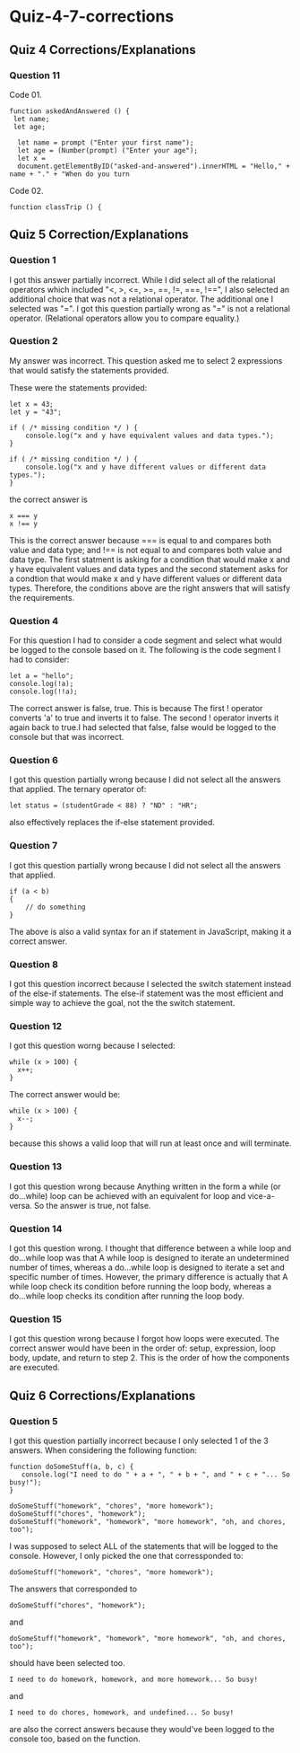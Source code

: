 # Quiz-4-7-corrections

## Quiz 4 Corrections/Explanations

### Question 11


Code 01. 

```
function askedAndAnswered () {
 let name;
 let age;
  
  let name = prompt ("Enter your first name");
  let age = (Number(prompt) ("Enter your age");
  let x = 
  document.getElementByID("asked-and-answered").innerHTML = "Hello," + name + "." + "When do you turn
  ```       
  
  Code 02.
  
  ```
  function classTrip () {
  ```
        
## Quiz 5 Correction/Explanations

### Question 1
I got this answer partially incorrect. While I did select all of the relational operators which included "<, >, <=, >=, ==, !=, ===, !==",  I also selected an additional choice that was not a relational operator. The additional one I selected was "=". I got this question partially wrong as "=" is not a relational operator. (Relational operators allow you to compare equality.)

### Question 2
My answer was incorrect. This question asked me to select 2 expressions that would satisfy the statements provided.

These were the statements provided:
```
let x = 43;
let y = "43";

if ( /* missing condition */ ) {
    console.log("x and y have equivalent values and data types.");
}

if ( /* missing condition */ ) {
    console.log("x and y have different values or different data types.");
}
```
the correct answer is

```
x === y
x !== y
```
This is the correct answer because === is equal to and compares both value and data type; and !== is not equal to and compares both value and data type. The first statment is asking for a condition that would make x and y have equivalent values and data types and the second statement asks for a condtion that would make x and y have different values or different data types. Therefore, the conditions above are the right answers that will satisfy the requirements.

### Question 4
For this question I had to consider a code segment and select what would be logged to the console based on it. 
The following is the code segment I had to consider:
```
let a = "hello";
console.log(!a);
console.log(!!a);
```

The correct answer is false, true. This is because The first ! operator converts 'a' to true and inverts it to false. The second ! operator inverts it again back to true.I had selected that false, false would be logged to the console but that was incorrect.

### Question 6
I got this question partially wrong because I did not select all the answers that applied. The ternary operator of:
```
let status = (studentGrade < 88) ? "ND" : "HR";
```
also effectively replaces the if-else statement provided. 

### Question 7
I got this question partially wrong because I did not select all the answers that applied. 
```
if (a < b)
{
    // do something
}
```
The above is also a valid syntax for an if statement in JavaScript, making it a correct answer.

### Question 8
I got this question incorrect because I selected the switch statement instead of the else-if statements. The else-if statement was the most efficient and simple way to achieve the goal, not the the switch statement.

### Question 12
 I got this question worng because I selected:
 ```
 while (x > 100) {
   x++;
}
```


 The correct answer would be:
 ```
 while (x > 100) {
   x--;
}
```
 because this shows a valid loop that will run at least once and will terminate.

### Question 13
I got this question wrong because Anything written in the form a while (or do...while) loop can be achieved with an equivalent for loop and vice-a-versa. So the answer is true, not false. 

### Question 14
I got this question wrong. I thought that difference between  a while loop and do...while loop was that A while loop is designed to iterate an undetermined number of times, whereas a do...while loop is designed to iterate a set and specific number of times. However, the primary difference is actually that A while loop check its condition before running the loop body, whereas a do...while loop checks its condition after running the loop body.

### Question 15
I got this question wrong because I forgot how loops were executed. The correct answer would have been in the order of: setup, expression, loop body, update, and return to step 2. This is the order of how the components are executed.


## Quiz 6 Corrections/Explanations

### Question 5
I got this question partially incorrect because I only selected 1 of the 3 answers. 
When considering the following function:

```
function doSomeStuff(a, b, c) {
   console.log("I need to do " + a + ", " + b + ", and " + c + "... So busy!");
}

doSomeStuff("homework", "chores", "more homework");
doSomeStuff("chores", "homework");
doSomeStuff("homework", "homework", "more homework", "oh, and chores, too");
```

I was supposed to select ALL of the statements that will be logged to the console. However, I only picked the one that corressponded to:

```
doSomeStuff("homework", "chores", "more homework");
```

The answers that corresponded to 

```
doSomeStuff("chores", "homework");
```

and
```
doSomeStuff("homework", "homework", "more homework", "oh, and chores, too");
```
 should have been selected too.
```
I need to do homework, homework, and more homework... So busy!
```
and 
```  
I need to do chores, homework, and undefined... So busy!
```
are also the correct answers because they would've been logged to the console too, based on the function.
